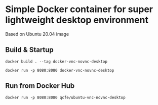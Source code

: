 # Simple Docker container for super lightweight desktop environment

Based on Ubuntu 20.04 image

## Build & Startup
`docker build . --tag docker-vnc-novnc-desktop`

`docker run -p 8080:8080 docker-vnc-novnc-desktop`

## Run from Docker Hub
`docker run -p 8080:8080 qcfe/ubuntu-vnc-novnc-desktop`
